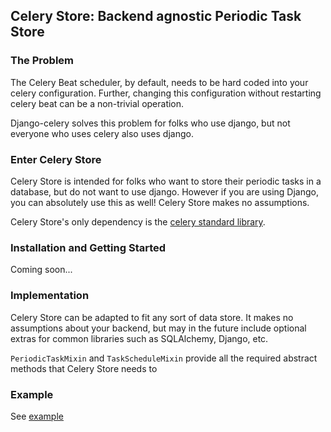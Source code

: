 ## Celery Store: Backend agnostic Periodic Task Store


### The Problem

The Celery Beat scheduler, by default, needs to be hard coded into your celery configuration.
Further, changing this configuration without restarting celery beat can be a non-trivial
operation.

Django-celery solves this problem for folks who use django, but not everyone who uses
celery also uses django. 

### Enter Celery Store

Celery Store is intended for folks who want to store their periodic tasks in a database, but
do not want to use django. However if you are using Django, you can absolutely use this as well!
Celery Store makes no assumptions.


Celery Store's only dependency is the [celery standard library](http://www.celeryproject.org/).


### Installation and Getting Started

Coming soon...


### Implementation

Celery Store can be adapted to fit any sort of data store. It makes no assumptions
about your backend, but may in the future include optional extras for common libraries
such as SQLAlchemy, Django, etc.


`PeriodicTaskMixin` and `TaskScheduleMixin` provide all the required abstract methods
that Celery Store needs to 

### Example

See [example](example/README.md)
